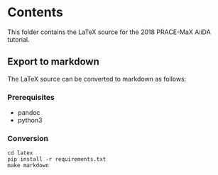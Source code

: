 # Contents

This folder contains the LaTeX source for the 2018 PRACE-MaX AiiDA tutorial.

## Export to markdown

The LaTeX source can be converted to markdown as follows:

### Prerequisites

 * pandoc
 * python3

### Conversion

```
cd latex
pip install -r requirements.txt
make markdown
```
